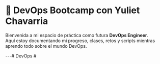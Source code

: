 # 🚀 DevOps Bootcamp con Yuliet Chavarria

Bienvenida a mi espacio de práctica como futura **DevOps Engineer**.  
Aquí estoy documentando mi progreso, clases, retos y scripts mientras aprendo todo sobre el mundo DevOps.

---# DevOps #
